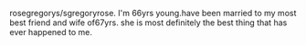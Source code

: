 rosegregorys/sgregoryrose.
I'm 66yrs young.have been married to my most best friend and wife of67yrs. she is most definitely  the best thing  that has ever happened to me.
